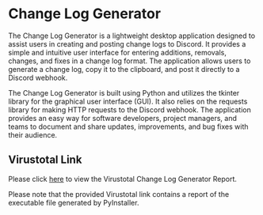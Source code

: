 # Change Log Generator

The Change Log Generator is a lightweight desktop application designed to assist users in creating and posting change logs to Discord. It provides a simple and intuitive user interface for entering additions, removals, changes, and fixes in a change log format. The application allows users to generate a change log, copy it to the clipboard, and post it directly to a Discord webhook.

The Change Log Generator is built using Python and utilizes the tkinter library for the graphical user interface (GUI). It also relies on the requests library for making HTTP requests to the Discord webhook. The application provides an easy way for software developers, project managers, and teams to document and share updates, improvements, and bug fixes with their audience.

## Virustotal Link

Please click [here](https://www.virustotal.com/gui/file/f58b249508bb822d2b20ffbe9c24e19a962d0e49c099bbb2cea49a75fd08325d/detection) to view the Virustotal Change Log Generator Report.

Please note that the provided Virustotal link contains a report of the executable file generated by PyInstaller.
